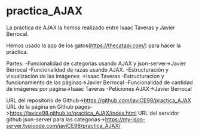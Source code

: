 # practica_AJAX

La práctica de AJAX la hemos realizado entre Isaac Taveras y Javier Berrocal.

Hemos usado la app de los gatos(https://thecatapi.com/) para hacer la práctica.

Partes:
-Funcionalidad de categorías usando AJAX y json-server->Javier Berrocal
-Funcionalidad de razas usando AJAX.
-Estructuración y visualización de las imágenes ->Isaac Taveras
-Estructuracion y funcionamiento de las páginas->Javier Berrocal
-Funcionalidad de cantidad de imágenes por página->Isaac Taveras
-Peticiones AJAX->Javier Berrocal



URL del repositorio de Github->https://github.com/javiCE98/practica_AJAX
URL de la página en Github pages->https://javice98.github.io/practica_AJAX/index.html
URL del servidor github json-server para las categorías->https://my-json-server.typicode.com/javiCE98/practica_AJAX/
